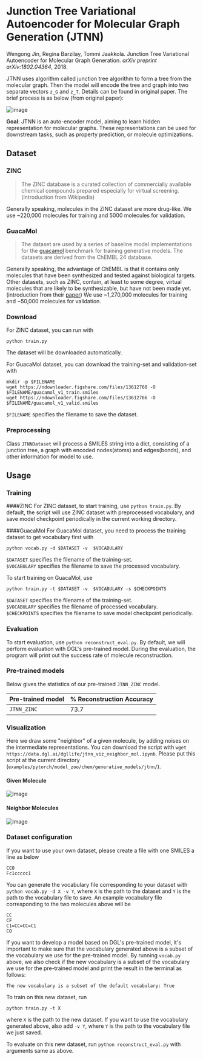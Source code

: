 # Junction Tree Variational Autoencoder for Molecular Graph Generation (JTNN)

Wengong Jin, Regina Barzilay, Tommi Jaakkola. 
Junction Tree Variational Autoencoder for Molecular Graph Generation. 
*arXiv preprint arXiv:1802.04364*, 2018.

JTNN uses algorithm called junction tree algorithm to form a tree from the molecular graph. 
Then the model will encode the tree and graph into two separate vectors `z_G` and `z_T`. Details can
be found in original paper. The brief process is as below (from original paper): 

![image](https://user-images.githubusercontent.com/8686776/63677300-3fb6d980-c81f-11e9-8a65-57c8b03aaf52.png)

**Goal**: JTNN is an auto-encoder model, aiming to learn hidden representation for molecular graphs. 
These representations can be used for downstream tasks, such as property prediction, or molecule optimizations.

## Dataset

### ZINC

> The ZINC database is a curated collection of commercially available chemical compounds 
prepared especially for virtual screening. (introduction from Wikipedia)

Generally speaking, molecules in the ZINC dataset are more drug-like. We use ~220,000 
molecules for training and 5000 molecules for validation. 

### GuacaMol

> The dataset are used by a series of baseline model implementations for the [guacamol](https://github.com/BenevolentAI/guacamol) benchmark for training generative models. The datasets are derived from the ChEMBL 24 database.

Generally speaking, the advantage of ChEMBL is that it contains only molecules that have been synthesized and
tested against biological targets. Other datasets, such as ZINC, contain, at least to some
degree, virtual molecules that are likely to be synthesizable, but have not been made yet. (introduction from their [paper](https://arxiv.org/abs/1811.09621)) 
We use ~1,270,000 molecules for training and ~50,000 molecules for validation.

### Download
For ZINC dataset, you can run with
```
python train.py
```
The dataset will be downloaded automatically. 

For GuacaMol dataset, you can download the training-set and validation-set with 
```
mkdir -p $FILENAME
wget https://ndownloader.figshare.com/files/13612760 -O $FILENAME/guacamol_v1_train.smiles
wget https://ndownloader.figshare.com/files/13612766 -O $FILENAME/guacamol_v1_valid.smiles
``` 
`$FILENAME` specifies the filename to save the dataset.


### Preprocessing

Class `JTNNDataset` will process a SMILES string into a dict, consisting of a junction tree, a graph with 
encoded nodes(atoms) and edges(bonds), and other information for model to use.

## Usage

### Training
####ZINC
For ZINC dataset, to start training, use `python train.py`. By default, the script will use ZINC dataset
 with preprocessed vocabulary, and save model checkpoint periodically in the current working directory. 
 
####GuacaMol
For GuacaMol dataset, you need to process the training dataset to get vocabulary first with
```
python vocab.py -d $DATASET -v  $VOCABULARY
```
`$DATASET` specifies the filename of the training-set.  
`$VOCABULARY` specifies the filename to save the processed vocabulary.  
  
To start training on GuacaMol, use
```
python train.py -t $DATASET -v  $VOCABULARY -s $CHECKPOINTS
```
`$DATASET` specifies the filename of the training-set.  
`$VOCABULARY` specifies the filename of processed vocabulary.    
`$CHECKPOINTS` specifies the filename to save model checkpoint periodically. 
### Evaluation

To start evaluation, use `python reconstruct_eval.py`. By default, we will perform evaluation with 
DGL's pre-trained model. During the evaluation, the program will print out the success rate of 
molecule reconstruction.

### Pre-trained models

Below gives the statistics of our pre-trained `JTNN_ZINC` model. 

| Pre-trained model  | % Reconstruction Accuracy
| ------------------ | -------
| `JTNN_ZINC`        |  73.7             

### Visualization

Here we draw some "neighbor" of a given molecule, by adding noises on the intermediate representations. 
You can download the script with `wget https://data.dgl.ai/dgllife/jtnn_viz_neighbor_mol.ipynb`. 
Please put this script at the current directory (`examples/pytorch/model_zoo/chem/generative_models/jtnn/`).

#### Given Molecule
![image](https://user-images.githubusercontent.com/8686776/63773593-0d37da00-c90e-11e9-8933-0abca4b430db.png)
#### Neighbor Molecules
![image](https://user-images.githubusercontent.com/8686776/63773602-1163f780-c90e-11e9-8341-5122dc0d0c82.png)

### Dataset configuration

If you want to use your own dataset, please create a file with one SMILES a line as below

```
CCO
Fc1ccccc1
```

You can generate the vocabulary file corresponding to your dataset with `python vocab.py -d X -v Y`, where `X` 
is the path to the dataset and `Y` is the path to the vocabulary file to save. An example vocabulary file 
corresponding to the two molecules above will be

```
CC
CF
C1=CC=CC=C1
CO
```

If you want to develop a model based on DGL's pre-trained model, it's important to make sure that the vocabulary 
generated above is a subset of the vocabulary we use for the pre-trained model. By running `vocab.py` above, we 
also check if the new vocabulary is a subset of the vocabulary we use for the pre-trained model and print the 
result in the terminal as follows:

```
The new vocabulary is a subset of the default vocabulary: True
```

To train on this new dataset, run

```
python train.py -t X
```

where `X` is the path to the new dataset. If you want to use the vocabulary generated above, also add `-v Y`, where 
`Y` is the path to the vocabulary file we just saved.

To evaluate on this new dataset, run `python reconstruct_eval.py` with arguments same as above.
